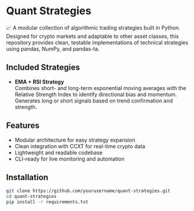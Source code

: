 # Quant Strategies

📈 A modular collection of algorithmic trading strategies built in Python. Designed for crypto markets and adaptable to other asset classes, this repository provides clean, testable implementations of technical strategies using pandas, NumPy, and pandas-ta.

## Included Strategies

- **EMA + RSI Strategy**  
  Combines short- and long-term exponential moving averages with the Relative Strength Index to identify directional bias and momentum. Generates long or short signals based on trend confirmation and strength.

## Features

- Modular architecture for easy strategy expansion
- Clean integration with CCXT for real-time crypto data
- Lightweight and readable codebase
- CLI-ready for live monitoring and automation

## Installation

```bash
git clone https://github.com/yourusername/quant-strategies.git
cd quant-strategies
pip install -r requirements.txt

